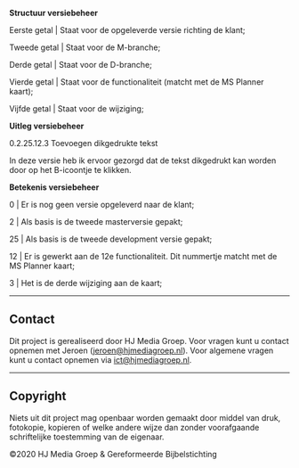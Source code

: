 **Structuur versiebeheer** 

Eerste getal | Staat voor de opgeleverde versie richting de klant;

Tweede getal | Staat voor de M-branche;

Derde getal  | Staat voor de D-branche;

Vierde getal | Staat voor de functionaliteit (matcht met de MS Planner kaart);

Vijfde getal | Staat voor de wijziging;


**Uitleg versiebeheer** 

0.2.25.12.3 Toevoegen dikgedrukte tekst

In deze versie heb ik ervoor gezorgd dat de tekst dikgedrukt kan worden door op het B-icoontje te klikken.

**Betekenis versiebeheer** 

0  | Er is nog geen versie opgeleverd naar de klant;

2  | Als basis is de tweede masterversie gepakt;

25 | Als basis is de tweede development versie gepakt;

12 | Er is gewerkt aan de 12e functionaliteit. Dit nummertje matcht met de MS Planner kaart;

3  | Het is de derde wijziging aan de kaart;

---

## Contact
Dit project is gerealiseerd door HJ Media Groep. Voor vragen kunt u contact opnemen met Jeroen (jeroen@hjmediagroep.nl). 
Voor algemene vragen kunt u contact opnemen via ict@hjmediagroep.nl.


---

## Copyright
Niets uit dit project mag openbaar worden gemaakt door middel van druk, fotokopie, kopieren of welke andere wijze dan zonder voorafgaande schriftelijke toestemming van de eigenaar.


©2020 HJ Media Groep  & Gereformeerde Bijbelstichting
